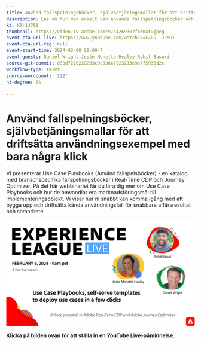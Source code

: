 ```yaml
---
title: Använd fallspelningsböcker, självbetjäningsmallar för att driftsätta användningsexempel med bara några klick
description: Läs om hur man enkelt kan använda fallspelningsböcker och frigöra potentialen i Adobe Real-Time CDP och Adobe Journey Optimizer.
kt: KT-14791
thumbnail: https://video.tv.adobe.com/v/3426930?format=jpeg
event-cta-url-live: https://www.youtube.com/watch?v=EZGQ--J2M9I
event-cta-url-reg: null
event-start-time: 2024-02-08 09:00-7
event-guests: Daniel Wright,Josée Monette-Healey,Rohit Basuri
source-git-commit: 830d7210220293c9c9b6e7923213e9e7f5936d2c
workflow-type: tm+mt
source-wordcount: '122'
ht-degree: 0%

---
```


# Använd fallspelningsböcker, självbetjäningsmallar för att driftsätta användningsexempel med bara några klick

Vi presenterar Use Case Playbooks (Använd fallspelsböcker) - en katalog med branschspecifika fallspelningsböcker i Real-Time CDP och Journey Optimizer. På det här webbinariet får du lära dig mer om Use Case Playbooks och hur de omvandlar era marknadsföringsmål till implementeringsobjekt. Vi visar hur ni snabbt kan komma igång med att bygga upp och driftsätta kända användningsfall för snabbare affärsresultat och samarbete.

[![ExL LIVE 8 februari 2024](assets/WebBanner-Feb08-2024.jpg)](https://www.youtube.com/watch?v=EZGQ--J2M9I)

**Klicka på bilden ovan för att ställa in en YouTube Live-påminnelse**.


